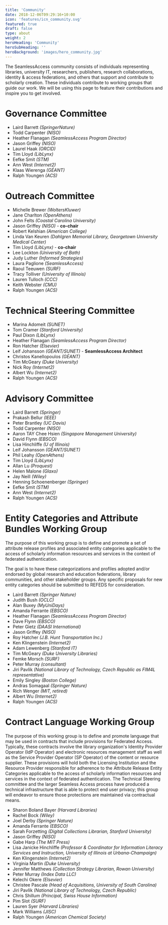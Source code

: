 ```yaml
---
title: 'Community'
date: 2018-12-06T09:29:16+10:00
icon: 'features/icn_community.svg'
featured: true
draft: false
type: about
weight: 2
heroHeading: 'Community'
heroSubHeading: ''
heroBackground: 'images/hero_community.jpg'
---
```


The SeamlessAccess community consists of individuals representing libraries, university IT, researchers, publishers, research collaborations, identity & access federations, and others that support and contribute to  scholarly creation. These individuals contribute to working groups that guide our work. We will be using this page to feature their contributions and inspire you to get involved.

# Governance Committee

* Laird Barrett _(SpringerNature)_
* Todd Carpenter _(NISO)_
* Heather Flanagan _(SeamlessAccess Program Director)_
* Jason Griffey _(NISO)_
* Laurel Haak _(ORCID)_
* Tim Lloyd _(LibLynx)_
* Eefke Smit _(STM)_
* Ann West _(Internet2)_
* Klaas Wierenga _(GÉANT)_
* Ralph Youngen _(ACS)_

# Outreach Committee

* Michelle Brewer _(WoltersKluwer)_
* Jane Charlton _(OpenAthens)_
* John Felts _(Coastal Carolina University)_
* Jason Griffey _(NISO)_ - **co-chair**
* Robert Kelshian _(American College)_
* Linda Van Keuren _(Dahlgren Memorial Library, Georgetown University Medical Center)_
* Tim Lloyd _(LibLynx)_ - **co-chair**
* Lee Lockton _(University of Bath)_
* Judy Luther _(Informed Strategies)_
* Laura Paglione _(SeamlessAccess)_
* Raoul Teeuwen _(SURF)_
* Tracy Tolliver _(University of Illinois)_
* Lauren Tulloch _(CCC)_
* Keith Webster _(CMU)_
* Ralph Youngen _(ACS)_

# Technical Steering Committee

* Marina Adomeit _(SUNET)_
* Tom Cramer _(Stanford University)_
* Paul Dixon _(LibLynx)_
* Heather Flanagan _(SeamlessAccess Program Director)_
* Ron Hatcher _(Elsevier)_
* Leif Johansson _(GÉANT/SUNET)_ - **SeamlessAccess Architect**
* Christos Kanellopoulos _(GÉANT)_
* Tim McGeary _(Duke University)_
* Nick Roy _(Internet2)_
* Albert Wu _(Internet2)_
* Ralph Youngen _(ACS)_

# Advisory Committee
* Laird Barrett _(Springer)_
* Prakash Bellur _(IEEE)_
* Peter Brantley _(UC Davis)_
* Todd Carpenter _(NISO)_
* Aaron TAY Chee Hsien _(Singapore Management University)_
* David Flynn _(EBSCO)_
* Lisa Hinchliffe _(U of Illinois)_
* Leif Johansson _(GÉANT/SUNET)_ 
* Phil Leahy _(OpenAthens)_
* Tim Lloyd _(LibLynx)_
* Allan Lu _(Proquest)_
* Helen Malone _(Glaxo)_
* Jay Neill _(Wiley)_
* Henning Schoenenberger _(Springer)_
* Eefke Smit _(STM)_
* Ann West _(Internet2)_
* Ralph Youngen _(ACS)_

# Entity Categories and Attribute Bundles Working Group
The purpose of this working group is to define and promote a set of attribute release profiles and associated entity categories applicable to the access of scholarly information resources and services in the context of federated authentication. 

The goal is to have these categorizations and profiles adopted and/or endorsed by global research and education federations, library communities, and other stakeholder groups. Any specific proposals for new entity categories should be submitted to REFEDS for consideration.

* Laird Barrett _(Springer Nature)_
* Judith Bush _(OCLC)_
* Alan Buxey _(MyUniDays)_
* Amanda Ferrante _(EBSCO)_
* Heather Flanagan _(SeamlessAccess Program Director)_
* Dave Flynn _(EBSCO)_
* Peter Gietz _(DAASI International)_
* Jason Griffey _(NISO)_
* Roy Hatcher _(J.B. Hunt Transportation Inc.)_
* Ken Klingenstein _(Internet2)_
* Adam Lewenberg _(Stanford IT)_
* Tim McGeary _(Duke University Libraries)_
* Femke Morsch _(SURF)_
* Peter Murray _(consultant)_
* Jiri Pavlik _(National Library of Technology, Czech Republic as FIM4L representative)_
* Emily Singley _(Boston College)_
* Andras Somagaal _(Springer Nature)_
* Rich Wenger _(MIT, retired)_
* Albert Wu _(Internet2)_
* Ralph Youngen _(ACS)_

# Contract Language Working Group
The purpose of this working group is to define and promote language that 
may be used in contracts that include provisions for Federated Access. 
Typically, these contracts involve the library organization's Identity 
Provider Operator (IdP Operator) and electronic resources management staff 
as well as the Service Provider Operator (SP Operator) of the content or 
resource supplier. These provisions will hold both the Licensing Institution 
and the Resource Provider responsible for adherence to the Attribute Release 
Entity Categories applicable to the access of scholarly information resources 
and services in the context of federated authentication. The Technical Steering 
committee and the larger Seamless Access process have produced a technical 
infrastructure that is able to protect end user privacy; this group will 
endeavor to ensure those protections are maintained via contractual means.

* Sharon Boland Bayer _(Harvard Libraries)_
* Rachel Bock _(Wiley)_
* Joel Derby _(Springer Nature)_
* Amanda Ferrante _(EBSCO)_
* Sarah Forzetting _(Digital Collections Librarian, Stanford University)_
* Jason Griffey _(NISO)_
* Gabe Harp _(The MIT Press)_
* Lisa Janicke Hinchliffe _(Professor & Coordinator for Information Literacy Services and Instruction, University of Illinois at Urbana-Champaign)_
* Ken Klingenstein _(Internet2)_
* Virginia Martin _(Duke University)_
* Jennifer Matthews _(Collection Strategy Librarian, Rowan University)_
* Peter Murray _(Index Data LLC)_
* Kelechi Okere _(Elsevier)_
* Christee Pascale _(Head of Acquisitions, University of South Carolina)_
* Jiri Pavlik _(National Library of Technology, Czech Republic)_
* Chris Shillum _(Principal, Swiss House Information)_
* Pim Slot _(SURF)_
* Lauren Syer _(Harvard Libraries)_
* Mark Williams _(JISC)_
* Ralph Youngen _(American Chemical Society)_


